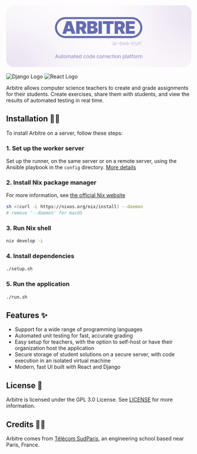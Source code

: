 ![Arbitre](docs/static/img/banner.png)

![Django Logo](https://img.shields.io/badge/Django-092E20?style=for-the-badge&logo=django&logoColor=white)
![React Logo](https://img.shields.io/badge/React-20232A?style=for-the-badge&logo=react&logoColor=61DAFB)

Arbitre allows computer science teachers to create and grade assignments for their students. Create exercises, share them with students, and view the results of automated testing in real time.

## Installation 🧑‍💻

To install Arbitre on a server, follow these steps:

### 1. Set up the worker server

Set up the runner, on the same server or on a remote server, using the Ansible playbook in the `config` directory. [More details](./config/README.md)

### 2. Install Nix package manager

For more information, see [the official Nix website](https://nixos.org/download.html)

```bash
sh <(curl -L https://nixos.org/nix/install) --daemon
# remove '--daemon' for macOS
```

### 3. Run Nix shell

```bash
nix develop -i
```

### 4. Install dependencies

```bash
./setup.sh
```

### 5. Run the application

```bash
./run.sh
```

## Features ✨

- Support for a wide range of programming languages
- Automated unit testing for fast, accurate grading
- Easy setup for teachers, with the option to self-host or have their organization host the application
- Secure storage of student solutions on a secure server, with code execution in an isolated virtual machine
- Modern, fast UI built with React and Django

## License 📖

Arbitre is licensed under the GPL 3.0 License. See [LICENSE](LICENSE) for more information.

## Credits 🙋‍♂️

Arbitre comes from [Télécom SudParis](https://www.telecom-sudparis.eu/), an engineering school based near Paris, France.
